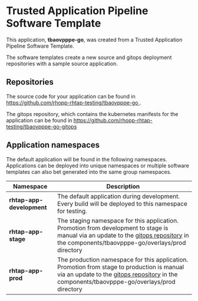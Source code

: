 # Trusted Application Pipeline Software Template

This application, **tbaovpppe-go**, was created from a Trusted Application Pipeline Software Template.

The software templates create a new source and gitops deployment repositories with a sample source application. 

## Repositories

The source code for your application can be found in [https://github.com/rhopp-rhtap-testing/tbaovpppe-go ](https://github.com/rhopp-rhtap-testing/tbaovpppe-go ).
 
The gitops repository, which contains the kubernetes manifests for the application can be found in 
[https://github.com/rhopp-rhtap-testing/tbaovpppe-go-gitops ](https://github.com/rhopp-rhtap-testing/tbaovpppe-go-gitops ) 

## Application namespaces 

The default application will be found in the following namespaces. Applications can be deployed into unique namespaces or multiple software templates can also bet generated into the same group namespaces.  

|  Namespace   |  Description   |  
| -------- | -------- |   
| **rhtap-app-development** | The default application during development. Every build will be deployed to this namespace for testing. | 
| **rhtap-app-stage** | The staging namespace for this application. Promotion from development to stage is manual via an update to the [gitops repository](https://github.com/rhopp-rhtap-testing/tbaovpppe-go-gitops ) in the components/tbaovpppe-go/overlays/prod directory |  
| **rhtap-app-prod** | The production namespace for this application. Promotion from stage to production is manual via an update to the [gitops repository](https://github.com/rhopp-rhtap-testing/tbaovpppe-go-gitops ) in the components/tbaovpppe-go/overlays/prod directory | 